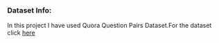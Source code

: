 <h3>Dataset Info:</h3>
<p>In this project I have used Quora Question Pairs Dataset.For the dataset click <a href='https://www.kaggle.com/datasets/quora/question-pairs-dataset'>here</a></p>
